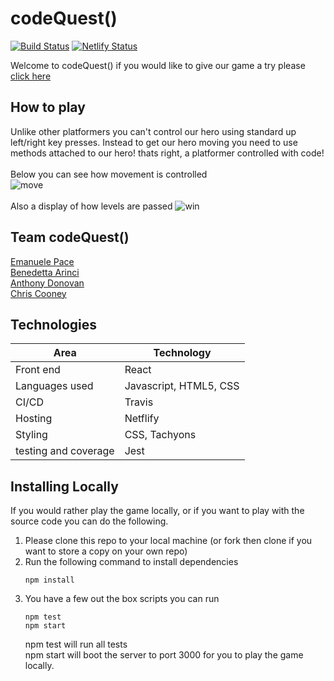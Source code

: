 # codeQuest() 

[![Build Status](https://travis-ci.com/ChrisCooney05/codeQuest.svg?branch=master)](https://travis-ci.com/ChrisCooney05/codeQuest)
[![Netlify Status](https://api.netlify.com/api/v1/badges/e2dd292d-0968-4564-b990-02ce06425514/deploy-status)](https://app.netlify.com/sites/lets-codequest/deploys)

Welcome to codeQuest() if you would like to give our game a try please [click here](https://lets-codequest.netlify.app/)

## How to play

Unlike other platformers you can't control our hero using standard up left/right key presses. Instead to get our hero moving you need to use methods attached to our hero! thats right, a platformer controlled with code!<br/><br/>
Below you can see how movement is controlled<br/>
![move](./public/move.gif)<br/><br/>
Also a display of how levels are passed
![win](public/win.gif)

## Team codeQuest()

[Emanuele Pace](https://github.com/Emanuele-20)<br/>
[Benedetta Arinci](https://github.com/BeneArinci)<br/>
[Anthony Donovan](https://github.com/ad13380)<br/>
[Chris Cooney](https://github.com/ChrisCooney05)<br/>

## Technologies

| Area                 | Technology             |
| -------------------- | ---------------------- |
| Front end            | React                  |
| Languages used       | Javascript, HTML5, CSS |
| CI/CD                | Travis                 |
| Hosting              | Netflify               |
| Styling              | CSS, Tachyons          |
| testing and coverage | Jest                   |

## Installing Locally 

If you would rather play the game locally, or if you want to play with the source code you can do the following. 

1. Please clone this repo to your local machine (or fork then clone if you want to store a copy on your own repo)
2. Run the following command to install dependencies <br/> 
   ```
   npm install
   ```
3. You have a few out the box scripts you can run
   ```
   npm test 
   npm start
   ```
   npm test will run all tests <br/>
   npm start will boot the server to port 3000 for you to play the game locally.



